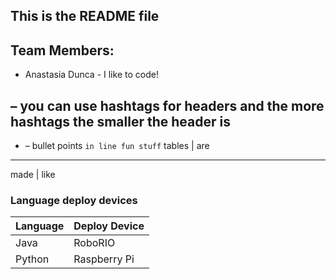 ## This is the README file

## Team Members:  
* Anastasia Dunca - I like to code!




## – you can use hashtags for headers and the more hashtags the smaller the header is
* – bullet points
``in line fun stuff``
tables | are  
------------
made | like

### Language deploy devices 
| Language | Deploy Device |
| :----- | :---- |
| Java | RoboRIO |
| Python | Raspberry Pi |
